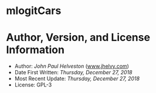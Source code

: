 # mlogitCars

# Author, Version, and License Information
- Author: *John Paul Helveston* (www.jhelvy.com)
- Date First Written: *Thursday, December 27, 2018*
- Most Recent Update: *Thursday, December 27, 2018*
- License: GPL-3
